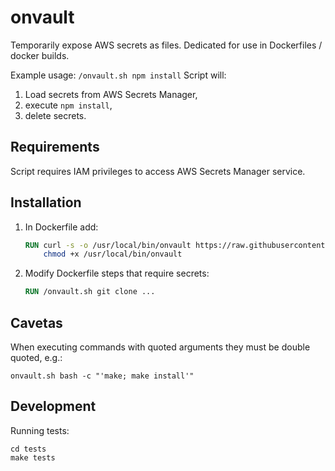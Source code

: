 # onvault

Temporarily expose AWS secrets as files. Dedicated for use in Dockerfiles / docker builds.

Example usage: `/onvault.sh npm install`
Script will: 

1. Load secrets from AWS Secrets Manager,
2. execute `npm install`,
3. delete secrets.

## Requirements

Script requires IAM privileges to access AWS Secrets Manager service.

## Installation

1. In Dockerfile add:
    ```Dockerfile
    RUN curl -s -o /usr/local/bin/onvault https://raw.githubusercontent.com/UXPin/onvault/v1.0/onvault.sh && \
        chmod +x /usr/local/bin/onvault
    ```
1. Modify Dockerfile steps that require secrets:
    ```Dockerfile
    RUN /onvault.sh git clone ...
    ```

## Cavetas

When executing commands with quoted arguments they must be double quoted, e.g.:

```
onvault.sh bash -c "'make; make install'"
```

## Development

Running tests:

```
cd tests
make tests
```
